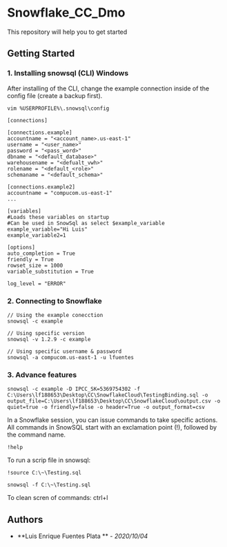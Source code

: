# Snowflake_CC_Dmo
This repository will help you to get started
## Getting Started

### 1. Installing snowsql (CLI) Windows
After installing of the CLI, change the example connection inside of the config file (create a backup first).

```$
vim %USERPROFILE%\.snowsql\config
```

```$
[connections]

[connections.example]
accountname = "<account_name>.us-east-1"
username = "<user_name>"
password = "<pass_word>"
dbname = "<default_database>"
warehousename = "<defualt_vwh>"
rolename = "<default_<role>"
schemaname = "<default_schema>"

[connections.example2]
accountname = "compucom.us-east-1"
...

[variables]
#Loads these variables on startup
#Can be used in SnowSql as select $example_variable
example_variable="Hi Luis"
example_variable2=1

[options]
auto_completion = True
friendly = True
rowset_size = 1000
variable_substitution = True

log_level = "ERROR"
```

### 2. Connecting to Snowflake

```$
// Using the example conecction
snowsql -c example
```

```$
// Using specific version
snowsql -v 1.2.9 -c example
```

```$
// Using specific username & password
snowsql -a compucom.us-east-1 -u lfuentes
```
### 3. Advance features 
```$
snowsql -c example -D IPCC_SK=5369754302 -f C:\Users\lf188653\Desktop\CC\SnowflakeCloud\TestingBinding.sql -o output_file=C:\Users\lf188653\Desktop\CC\SnowflakeCloud\output.csv -o quiet=true -o friendly=false -o header=True -o output_format=csv
```
In a Snowflake session, you can issue commands to take specific actions. All commands in SnowSQL start with an exclamation point (!), followed by the command name.

```$
!help
```

To run a scrip file in snowsql:

```$
!source C:\~\Testing.sql
```
```$
snowsql -f C:\~\Testing.sql
```

To clean scren of commands:
ctrl+l


## Authors

* **Luis Enrique Fuentes Plata ** - *2020/10/04*
